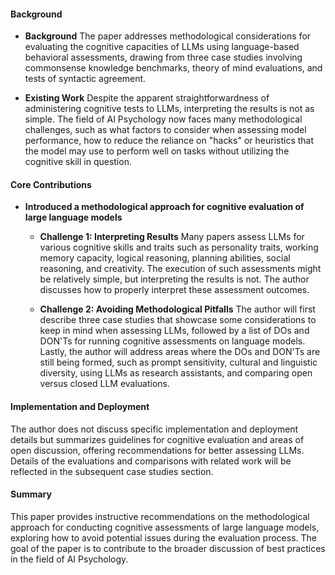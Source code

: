 #### Background
- **Background**
The paper addresses methodological considerations for evaluating the cognitive capacities of LLMs using language-based behavioral assessments, drawing from three case studies involving commonsense knowledge benchmarks, theory of mind evaluations, and tests of syntactic agreement.

- **Existing Work**
Despite the apparent straightforwardness of administering cognitive tests to LLMs, interpreting the results is not as simple. The field of AI Psychology now faces many methodological challenges, such as what factors to consider when assessing model performance, how to reduce the reliance on "hacks" or heuristics that the model may use to perform well on tasks without utilizing the cognitive skill in question.

#### Core Contributions
  - **Introduced a methodological approach for cognitive evaluation of large language models**
    - **Challenge 1: Interpreting Results**
      Many papers assess LLMs for various cognitive skills and traits such as personality traits, working memory capacity, logical reasoning, planning abilities, social reasoning, and creativity. The execution of such assessments might be relatively simple, but interpreting the results is not. The author discusses how to properly interpret these assessment outcomes.
  
    - **Challenge 2: Avoiding Methodological Pitfalls**
      The author will first describe three case studies that showcase some considerations to keep in mind when assessing LLMs, followed by a list of DOs and DON'Ts for running cognitive assessments on language models. Lastly, the author will address areas where the DOs and DON'Ts are still being formed, such as prompt sensitivity, cultural and linguistic diversity, using LLMs as research assistants, and comparing open versus closed LLM evaluations.

#### Implementation and Deployment
The author does not discuss specific implementation and deployment details but summarizes guidelines for cognitive evaluation and areas of open discussion, offering recommendations for better assessing LLMs. Details of the evaluations and comparisons with related work will be reflected in the subsequent case studies section.

#### Summary
This paper provides instructive recommendations on the methodological approach for conducting cognitive assessments of large language models, exploring how to avoid potential issues during the evaluation process. The goal of the paper is to contribute to the broader discussion of best practices in the field of AI Psychology.